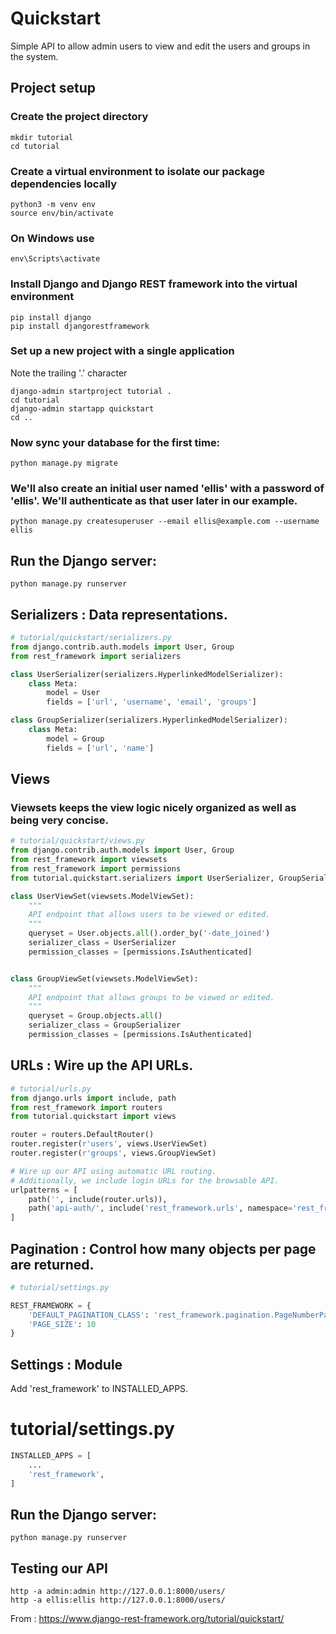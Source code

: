 # Quickstart
Simple API to allow admin users to view and edit the users and groups in the system.
## Project setup
### Create the project directory
```
mkdir tutorial
cd tutorial
```
### Create a virtual environment to isolate our package dependencies locally
```
python3 -m venv env
source env/bin/activate  
```
### On Windows use
```
env\Scripts\activate
```
### Install Django and Django REST framework into the virtual environment
```
pip install django
pip install djangorestframework
```
### Set up a new project with a single application
Note the trailing '.' character
```
django-admin startproject tutorial .  
cd tutorial
django-admin startapp quickstart
cd ..
```
### Now sync your database for the first time:
```
python manage.py migrate
```
### We'll also create an initial user named 'ellis' with a password of 'ellis'. We'll authenticate as that user later in our example.
```
python manage.py createsuperuser --email ellis@example.com --username ellis
```
## Run the Django server:
```
python manage.py runserver
```
## Serializers : Data representations.
```python
# tutorial/quickstart/serializers.py
from django.contrib.auth.models import User, Group
from rest_framework import serializers

class UserSerializer(serializers.HyperlinkedModelSerializer):
    class Meta:
        model = User
        fields = ['url', 'username', 'email', 'groups']

class GroupSerializer(serializers.HyperlinkedModelSerializer):
    class Meta:
        model = Group
        fields = ['url', 'name']
```
## Views
### Viewsets keeps the view logic nicely organized as well as being very concise.
```py
# tutorial/quickstart/views.py 
from django.contrib.auth.models import User, Group
from rest_framework import viewsets
from rest_framework import permissions
from tutorial.quickstart.serializers import UserSerializer, GroupSerializer

class UserViewSet(viewsets.ModelViewSet):
    """
    API endpoint that allows users to be viewed or edited.
    """
    queryset = User.objects.all().order_by('-date_joined')
    serializer_class = UserSerializer
    permission_classes = [permissions.IsAuthenticated]


class GroupViewSet(viewsets.ModelViewSet):
    """
    API endpoint that allows groups to be viewed or edited.
    """
    queryset = Group.objects.all()
    serializer_class = GroupSerializer
    permission_classes = [permissions.IsAuthenticated]
```
## URLs : Wire up the API URLs.
```py
# tutorial/urls.py
from django.urls import include, path
from rest_framework import routers
from tutorial.quickstart import views

router = routers.DefaultRouter()
router.register(r'users', views.UserViewSet)
router.register(r'groups', views.GroupViewSet)

# Wire up our API using automatic URL routing.
# Additionally, we include login URLs for the browsable API.
urlpatterns = [
    path('', include(router.urls)),
    path('api-auth/', include('rest_framework.urls', namespace='rest_framework'))
]
```
## Pagination : Control how many objects per page are returned.
```py
# tutorial/settings.py

REST_FRAMEWORK = {
    'DEFAULT_PAGINATION_CLASS': 'rest_framework.pagination.PageNumberPagination',
    'PAGE_SIZE': 10
}
```
## Settings : Module
Add 'rest_framework' to INSTALLED_APPS.
# tutorial/settings.py
```py
INSTALLED_APPS = [
    ...
    'rest_framework',
]
```
## Run the Django server:
```
python manage.py runserver
```
## Testing our API
```
http -a admin:admin http://127.0.0.1:8000/users/
http -a ellis:ellis http://127.0.0.1:8000/users/
```
From : https://www.django-rest-framework.org/tutorial/quickstart/